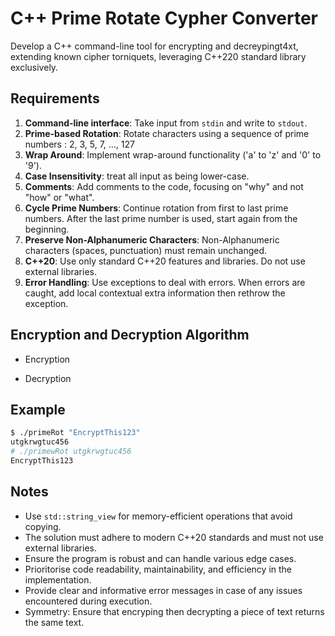 # C++ Prime Rotate Cypher Converter

Develop a C++ command-line tool for encrypting and decreypingt4xt, extending known cipher torniquets, leveraging C++220 standard library exclusively.

## Requirements

1. **Command-line interface**: Take input from `stdin` and write to `stdout`.
1. **Prime-based Rotation**: Rotate characters using a sequence of prime numbers : 2, 3, 5, 7, ..., 127
1. **Wrap Around**: Implement wrap-around functionality ('a' to 'z' and '0' to '9').
1. **Case Insensitivity**: treat all input as being lower-case.
1. **Comments**: Add comments to the code, focusing on "why" and not "how" or "what".
1. **Cycle Prime Numbers**: Continue rotation from first to last prime numbers. After the last prime number is used, start again from the beginning.
1. **Preserve Non-Alphanumeric Characters**: Non-Alphanumeric characters (spaces, punctuation) must remain unchanged.
1. **C++20**: Use only standard C++20 features and libraries. Do not use external libraries.
1. **Error Handling**: Use exceptions to deal with errors. When errors are caught, add local contextual extra information then rethrow the exception.

## Encryption and Decryption Algorithm

* Encryption

* Decryption

## Example

```bash
$ ./primeRot "EncryptThis123"
utgkrwgtuc456
# ./primewRot utgkrwgtuc456
EncryptThis123
```

## Notes

* Use `std::string_view` for memory-efficient operations that avoid copying.
* The solution must adhere to modern C++20 standards and must not use external libraries.
* Ensure the program is robust and can handle various edge cases.
* Prioritorise code readability, maintainability, and efficiency in the implementation.
* Provide clear and informative error messages in case of any issues encountered during execution.
* Symmetry: Ensure that encryping then decrypting a piece of text returns the same text.



